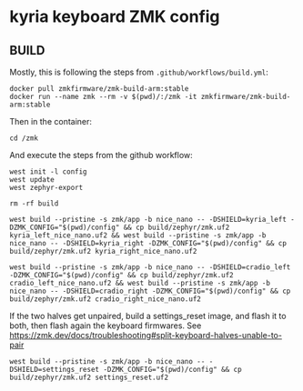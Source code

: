 # kyria keyboard ZMK config

## BUILD

Mostly, this is following the steps from `.github/workflows/build.yml`:

```
docker pull zmkfirmware/zmk-build-arm:stable
docker run --name zmk --rm -v $(pwd)/:/zmk -it zmkfirmware/zmk-build-arm:stable
```

Then in the container:

```
cd /zmk
```

And execute the steps from the github workflow:

```
west init -l config
west update
west zephyr-export

rm -rf build

west build --pristine -s zmk/app -b nice_nano -- -DSHIELD=kyria_left -DZMK_CONFIG="$(pwd)/config" && cp build/zephyr/zmk.uf2 kyria_left_nice_nano.uf2 && west build --pristine -s zmk/app -b nice_nano -- -DSHIELD=kyria_right -DZMK_CONFIG="$(pwd)/config" && cp build/zephyr/zmk.uf2 kyria_right_nice_nano.uf2

west build --pristine -s zmk/app -b nice_nano -- -DSHIELD=cradio_left -DZMK_CONFIG="$(pwd)/config" && cp build/zephyr/zmk.uf2 cradio_left_nice_nano.uf2 && west build --pristine -s zmk/app -b nice_nano -- -DSHIELD=cradio_right -DZMK_CONFIG="$(pwd)/config" && cp build/zephyr/zmk.uf2 cradio_right_nice_nano.uf2
```

If the two halves get unpaired, build a settings_reset image, and flash it to
both, then flash again the keyboard firmwares.
See https://zmk.dev/docs/troubleshooting#split-keyboard-halves-unable-to-pair

```
west build --pristine -s zmk/app -b nice_nano -- -DSHIELD=settings_reset -DZMK_CONFIG="$(pwd)/config" && cp build/zephyr/zmk.uf2 settings_reset.uf2
```
